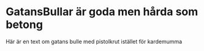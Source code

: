 # GatansBullar är goda men hårda som betong
Här är en text om gatans bulle med pistolkrut istället för kardemumma
